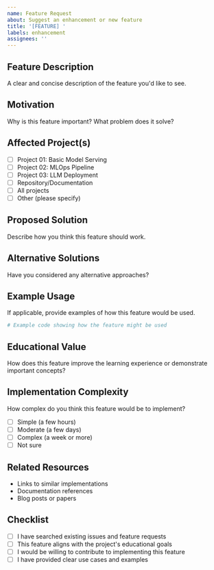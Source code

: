 ```yaml
---
name: Feature Request
about: Suggest an enhancement or new feature
title: '[FEATURE] '
labels: enhancement
assignees: ''
---
```


## Feature Description
A clear and concise description of the feature you'd like to see.

## Motivation
Why is this feature important? What problem does it solve?

## Affected Project(s)
- [ ] Project 01: Basic Model Serving
- [ ] Project 02: MLOps Pipeline
- [ ] Project 03: LLM Deployment
- [ ] Repository/Documentation
- [ ] All projects
- [ ] Other (please specify)

## Proposed Solution
Describe how you think this feature should work.

## Alternative Solutions
Have you considered any alternative approaches?

## Example Usage
If applicable, provide examples of how this feature would be used.

```python
# Example code showing how the feature might be used
```

## Educational Value
How does this feature improve the learning experience or demonstrate important concepts?

## Implementation Complexity
How complex do you think this feature would be to implement?
- [ ] Simple (a few hours)
- [ ] Moderate (a few days)
- [ ] Complex (a week or more)
- [ ] Not sure

## Related Resources
- Links to similar implementations
- Documentation references
- Blog posts or papers

## Checklist
- [ ] I have searched existing issues and feature requests
- [ ] This feature aligns with the project's educational goals
- [ ] I would be willing to contribute to implementing this feature
- [ ] I have provided clear use cases and examples
